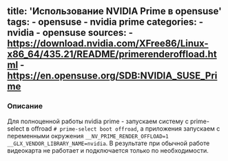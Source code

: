title: 'Использование NVIDIA Prime в opensuse'
tags: 
    - opensuse
    - nvidia prime
categories:
    - nvidia
    - opensuse
sources:
    - https://download.nvidia.com/XFree86/Linux-x86_64/435.21/README/primerenderoffload.html
	- https://en.opensuse.org/SDB:NVIDIA_SUSE_Prime
---

### Описание
Для полноценной работы nvidia prime - запускаем систему с prime-select в offroad
`# prime-select boot offroad`,
 а приложения запускаем с переменными окружения
`__NV_PRIME_RENDER_OFFLOAD=1 __GLX_VENDOR_LIBRARY_NAME=nvidia`.
В результате при обычной работе видеокарта не работает и подключается только по необходимости.
